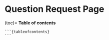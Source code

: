 # Question Request Page



(toc)=
**Table of contents**

````{dropdown} Click to show the table of contents
```{tableofcontents}
```
````